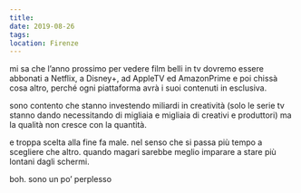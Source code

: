 ```yaml
---
title: 
date: 2019-08-26
tags: 
location: Firenze  
---
```


mi sa che l’anno prossimo per vedere film belli in tv dovremo essere abbonati a Netflix, a Disney\+, ad AppleTV ed AmazonPrime e poi chissà cosa altro, perché ogni piattaforma avrà i suoi contenuti in esclusiva.

sono contento che stanno investendo miliardi in creatività (solo le serie tv stanno dando necessitando di migliaia e migliaia di creativi e produttori) ma la qualità non cresce con la quantità.

e troppa scelta alla fine fa male. nel senso che si passa più tempo a scegliere che altro. quando magari sarebbe meglio imparare a stare più lontani dagli schermi.

boh. sono un po’ perplesso